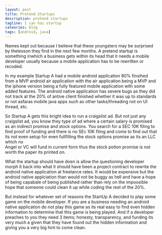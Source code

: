 ```yaml
---
layout: post
title: Pretend Startups
description: pretend startups
tagline: I can haz startup
cateories: blog
tags: [android, java]
---
```


Names kept out because I believe that these youngsters may be 
surprised by thelesson they find in the next few months. A pretend startup 
is something inwhich a business gets within its head that it needs 
a mobile developer usually because a mobile application has to 
be rewritten or recoded.

In my example Startup A had a mobile android application 80% finsihed from 
a MVP android air application with the air application being a MVP and the 
iphone version being a fully featured mobile application with some added
features. The android native application has severe bugs as they did not 
track at the 20% of antive client finished whether it was up to standards or
not asfaras mobile java apps such as other tasks/threading not on UI thread, etc.

So Startup A gets this bright idea to run a craigslist ad. But not just any craigslist ad, 
you know they type of ad where a certain salary is promised as an indirect 
promise and stock options.  You search for a SEC 10K filing to find proof of 
funding and there is no SEc 10K filing and come to find out that its not even setup 
for even fullfilling the stock options promise as its an LLC which no  
Angel or VC will fund in current form thus the stock potion promise is not
worth the paper its printed on.

What the startup should have doen is allow the questioning developer morph it
back into what it should have been a project contract to rewrite the 
android native application at freelance rates. It would be expensive 
but the android native applciation than would not be buggy as hell and have a 
hope of being capabale of being published rather than rely on the 
impoosible hope that someone could clean it up while coding the rest 
of the 20%.

But instead for whatever set of reasons the StartUp A decided to play
some game on the mobile developer. If you are a business needing an
android native application do not play this game as its real easy 
to find even hidden information to determine that this game is being
played. And if a developer preaches to you they need 3 items; 
honesty, transparency, and funding its very much a given that they 
have found out the hidden information and giving you a very big 
hint to come clean.



